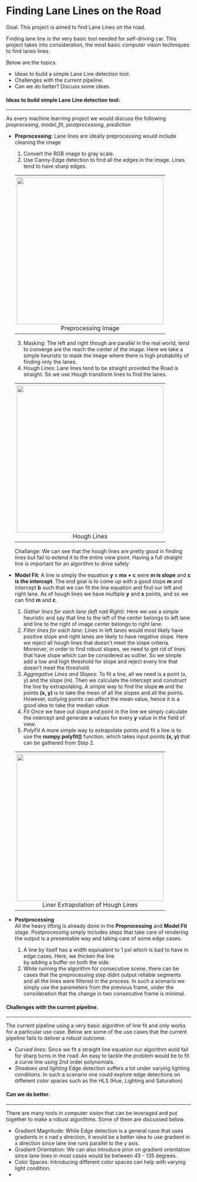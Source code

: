 # Finding Lane Lines on the Road

Goal: This project is aimed to find Lane Lines on the road.

Finding lane line is the very basic tool needed for self-driving car. This project takes into consideration, the most
 basic computer vision techniques to find lanes lines. 
 
 Below are the topics.
 * Ideas to build a simple Lane Line detection tool.
 * Challenges with the current pipeline.
 * Can we do better? Discuss some ideas.
 
 #### Ideas to build simple Lane Line detection tool:
 -----------------
 As every machine learning project we would discuss the following *preprocesing*, *model_fit*, *postprocessing*, 
 *prediction* 
 
 * **Preprocessing**:
    Lane lines are ideally preprocessing would include cleaning the image   
    1. Convert the RGB image to gray scale.
    2. Use Canny-Edge detection to find all the edges in the image. Lines tend to have sharp edges.
    
    <div id="image-table">
    <table>
	    <tr>
    	    <td style="padding:5px">
        	    <img src="https://github.com/Sardhendu/self-driving-vehicle/blob/master/src/lane_lines/images
        	    /preprocessing.png" width="400" height="400"><figcaption><center>Preprocessing 
        	    Image</center></figcaption>
      	    </td>
        </tr>
    </table>
    </div>
    
    3. Masking: The left and right though are parallel in the real world, tend to converge are the reach the center of 
    the image. Here we take a simple heuristic to mask the image where there is high probability of finding only the 
    lanes.
    4. Hough Lines: Lane lines tend to be straight provided the Road is straight. So we use Hough transform lines to
    find the lanes.
    
    <div id="image-table">
    <table>
	    <tr>
    	    <td style="padding:5px">
        	    <img src="https://github.com/Sardhendu/self-driving-vehicle/blob/master/src/lane_lines/images
        	    /hough_lines.png" width="400" height="400"><figcaption><center>Hough Lines</center></figcaption>
      	    </td>
        </tr>
    </table>
    </div>
    
    Challange: We can see that the hough lines are pretty good in finding lines but fail to extend it to the entire 
    view point. Having a full straight line is important for an algorithm to drive safely   
    
 * **Model Fit**:
 A line is simply the equation **y = mx + c** were **m is slope** and **c is the intercept**. The end goal is to come
  up with a good slope **m** and intercept **b** such that we can fit the line equation and find our left and right 
  lane. As of hough 
  lines
  we 
 have multiple **y** and **x** points, and so we can find **m** and **c**.
    1. *Gather lines for each lane (left nad Right)*: Here we use a simple heuristic and say that line to the left of
     the center belongs to left lane and line to the right of image center belongs to right lane.
    2. *Filter lines for each lane*: Lines in left lanes would most likely have positive slope and right lanes are 
    likely to have negative slope. Here we reject all hough lines that doesn't meet the slope criteria. Moreover, in 
    order to find robust slopes, we need to get rid of lines that have slope which can be considered as outlier. So 
    we simple add a low and high threshold for slope and reject every line that doesn't meet the threshold.
    3. *Aggregative Lines and Slopes*: To fit a line, all we need is a point (x, y) and the slope (m). Then we 
    calculate the intercept and construct the line by extrapolating. A simple way to find the slope **m** and the 
    points **(x, y)** is to take the mean of all the slopes and all the points. However, outlying points can affect the 
    mean value, hence it is a good idea to take the median value.
    4. *Fit* Once we have out slope and point in the line we simply calculate the intercept and generate **x** values
     for every **y** value in the field of view.
    5. *PolyFit* A more simple way to extrapolate points and fit a line is to use the **numpy.polyfit()** function, 
    which takes input points **(x, y)** that can be gathered from Step 2.
    
    <div id="image-table">
    <table>
	    <tr>
    	    <td style="padding:5px">
        	    <img src="https://github.com/Sardhendu/self-driving-vehicle/blob/master/src/lane_lines/images
        	    /lane_line_extrapolated.png" width="400" height="400"><figcaption><center>Liner Extrapolation of 
        	    Hough Lines</center></figcaption>
      	    </td>
        </tr>
    </table>
    </div>
    
 * **Postprocessing**   
    All the heavy lifting is already done in the **Preprocessing** and **Model Fit** stage. Postprocessing 
    simply includes steps that take care of rendering the output is a presentable way and taking care of some edge 
    cases.
    1. A line by itself has a width equivalent to 1 pxl which is bad to have in edge cases. Here, we thicken the line  
    by adding a buffer on both the side.
    2. While running the algorithm for consecutive scene, there can be cases that the preprocessing step didnt output
     reliable segments and all the lines were filtered in the process. In such a scenario we simply use the 
     parameters from the previous frame, under the consideration that the change in two consecutive frame is minimal.    
    
    
#### Challenges with the current pipeline.
--------------
The current pipeline using a very basic algorithm of line fit and only works for a particular use case. Below are 
some of the use cases that the current pipeline fails to deliver a robust outcome.
 
   * *Curved lines*: Since we fit a straight line equation our algorithm wold fail for sharp turns in the road. An easy
    to tackle the problem would be to fit a curve line using 2nd order polynomials. 
   * *Shadows and lighting* Edge detection suffers a lot under varying lighting conditions. In such a scenario one 
   could explore edge detections on different color spaces such as the HLS (Hue, Lighting and Saturation)
   
   
#### Can we do better.
-------------
There are many tools in computer vision that can be leveraged and put together to make a robust algorithms. Some
 of them are discussed below.

   * Gradient Magnitude: While Edge detection is a general case that uses gradients in x nad y direction, it would be a 
   better idea to use gradient in x direction since lane line runs parallel to the y axis.
   * Gradient Orientation: We can also introduce prior on gradient orientation since lane lines in most cases would 
   be between 45 - 135 degrees.
   * Color Spaces: Introducing different color spaces can help with varying light condition.
   *  
 
  